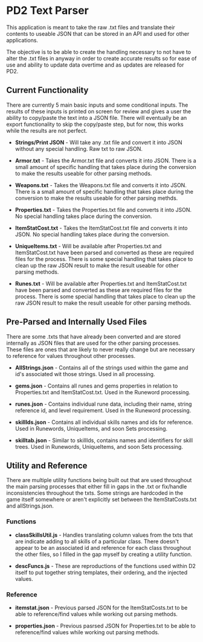 # PD2 Text Parser

This application is meant to take the raw .txt files and translate their contents to useable JSON that can be stored in an API and used for other applications.

The objective is to be able to create the handling necessary to not have to alter the .txt files in anyway in order to create accurate results so for ease of use and ability to update data overtime and as updates are released for PD2.

## Current Functionality

There are currently 5 main basic inputs and some conditional inputs. The results of these inputs is printed on screen for review and gives a user the ability to copy/paste the text into a JSON file. There will eventually be an export functionality to skip the copy/paste step, but for now, this works while the results are not perfect.

- **Strings/Print JSON** - Will take any .txt file and convert it into JSON without any special handling. Raw txt to raw JSON.

- **Armor.txt** - Takes the Armor.txt file and converts it into JSON. There is a small amount of specific handling that takes place during the conversion to make the results useable for other parsing methods.

- **Weapons.txt** - Takes the Weapons.txt file and converts it into JSON. There is a small amount of specific handling that takes place during the conversion to make the results useable for other parsing methds.

- **Properties.txt** - Takes the Properties.txt file and converts it into JSON. No special handling takes place during the conversion.

- **ItemStatCost.txt** - Takes the ItemStatCost.txt file and converts it into JSON. No special handling takes place during the conversion.

- **UniqueItems.txt** - Will be available after Properties.txt and ItemStatCost.txt have been parsed and converted as these are required files for the process. There is some special handling that takes place to clean up the raw JSON result to make the result useable for other parsing methods.

- **Runes.txt** - Will be available after Properties.txt and ItemStatCost.txt have been parsed and converted as these are required files for the process. There is some special handling that takes place to clean up the raw JSON result to make the result useable for other parsing methods.

## Pre-Parsed and Internally Used Files

There are some .txts that have already been converted and are stored internally as JSON files that are used for the other parsing processes. These files are ones that are likely to never really change but are necessary to reference for values throughout other processes.

- **AllStrings.json** - Contains all of the strings used within the game and id's associated wit those strings. Used in all processing.

- **gems.json** - Contains all runes and gems properties in relation to Properties.txt and ItemStatCost.txt. Used in the Runeword processing.

- **runes.json** - Contains individual rune data, including their name, string reference id, and level requirement. Used in the Runeword processing.

- **skillIds.json** - Contains all individual skills names and ids for reference. Used in Runewords, UniqueItems, and soon Sets processing.

- **skilltab.json** - Similar to skillIds, contains names and identifiers for skill trees. Used in Runewords, UniqueItems, and soon Sets processing.

## Utility and Reference

There are multiple utility functions being built out that are used throughout the main parsing processes that either fill in gaps in the .txt or fix/handle inconsistencies throughout the txts. Some strings are hardcoded in the game itself somewhere or aren't explicitly set between the ItemStatCosts.txt and allStrings.json.

### Functions

- **classSkillsUtil.js** - Handles translating column values from the txts that are indicate adding to all skills of a particular class. There doesn't appear to be an associated id and reference for each class throughout the other files, so I filled in the gap myself by creating a utility function.

- **descFuncs.js** - These are reproductions of the functions used within D2 itself to put together string templates, their ordering, and the injected values.

### Reference

- **itemstat.json** - Previous parsed JSON for the ItemStatCosts.txt to be able to reference/find values while working out parsing methods.

- **properties.json** - Previous pasrsed JSON for Properties.txt to be able to reference/find values while working out parsing methods.
